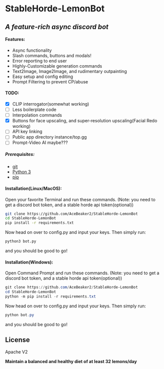 # StableHorde-LemonBot
## _A feature-rich async discord bot_

#### Features:
- Async functionality
- Slash commands, buttons and modals!
- Error reporting to end user
- Highly-Customizable generation commands
- Text2Image, Image2Image, and rudimentary outpainting
- Easy setup and config editing
- Prompt Filtering to prevent CP/abuse

#### TODO:
- [x] CLIP interrogator(somewhat working)
- [ ] Less boilerplate code
- [ ] Interpolation commands
- [x] Buttons for face upscaling, and super-resolution upscaling(Facial Redo working)
- [ ] API key linking
- [ ] Public app directory instance/top.gg
- [ ] Prompt-Video AI maybe???

##### Prerequisites:
- [git](https://git-scm.com/downloads)
- [Python 3](https://www.python.org/downloads/)
- [pip](https://pip.pypa.io/en/stable/installation/)

#### Installation(Linux/MacOS):
Open your favorite Terminal and run these commands.
(Note: you need to get a discord bot token, and a stable horde api token(optional))
```bash
git clone https://github.com/AceBeaker2/StableHorde-LemonBot
cd StableHorde-LemonBot
pip install -r requirements.txt
```
Now head on over to config.py and input your keys. Then simply run:
```bash
python3 bot.py
```
and you should be good to go!

#### Installation(Windows):
Open Command Prompt and run these commands.
(Note: you need to get a discord bot token, and a stable horde api token(optional))
```powershell
git clone https://github.com/AceBeaker2/StableHorde-LemonBot
cd StableHorde-LemonBot
python -m pip install -r requirements.txt
```
Now head on over to config.py and input your keys. Then simply run:
```powershell
python bot.py
```
and you should be good to go!

## License

Apache V2

**Maintain a balanced and healthy diet of at least 32 lemons/day**
